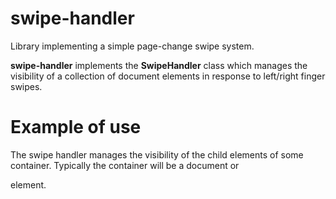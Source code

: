 # swipe-handler
Library implementing a simple page-change swipe system.

__swipe-handler__ implements the __SwipeHandler__ class which manages the
visibility of a collection of document elements in response to left/right
finger swipes.

# Example of use

The swipe handler manages the visibility of the child elements of some
container. Typically the container will be a document <body> or <div> element.
